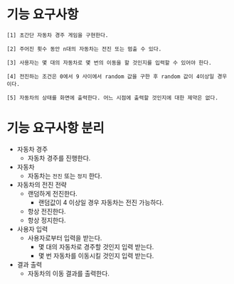 # 기능 요구사항
```text
[1] 초간단 자동차 경주 게임을 구현한다.
  
[2] 주어진 횟수 동안 n대의 자동차는 전진 또는 멈출 수 있다.
  
[3] 사용자는 몇 대의 자동차로 몇 번의 이동을 할 것인지를 입력할 수 있어야 한다.

[4] 전진하는 조건은 0에서 9 사이에서 random 값을 구한 후 random 값이 4이상일 경우이다.

[5] 자동차의 상태를 화면에 출력한다. 어느 시점에 출력할 것인지에 대한 제약은 없다.
```

# 기능 요구사항 분리
- 자동차 경주
  - 자동차 경주를 진행한다.
- 자동차
  - 자동차는 `전진` 또는 `정지` 한다.
- 자동차의 전진 전략
  - 랜덤하게 전진한다.
    - 랜덤값이 4 이상일 경우 자동차는 전진 가능하다.
  - 항상 전진한다.
  - 항상 정지한다.
- 사용자 입력
  - 사용자로부터 입력을 받는다.
    - 몇 대의 자동차로 경주할 것인지 입력 받는다.
    - 몇 번 자동차를 이동시킬 것인지 입력 받는다.
- 결과 출력
  - 자동차의 이동 결과를 출력한다.